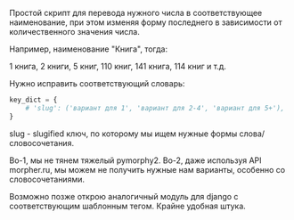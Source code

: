 Простой скрипт для перевода нужного числа в соответствующее наименование, при этом изменяя форму последнего в зависимости от количественного значения числа.

Например, наименование "Книга", тогда:

1 книга, 2 книги, 5 книг, 110 книг, 141 книга, 114 книг и т.д.

Нужно исправить соответствующий словарь:

``` python
key_dict = {
    # 'slug': ('вариант для 1', 'вариант для 2-4', 'вариант для 5+'),
}

```

slug - slugified ключ, по которому мы ищем нужные формы слова/словосочетания.

Во-1, мы не тянем тяжелый pymorphy2.
Во-2, даже используя API morpher.ru, мы можем не получить нужные нам варианты, особенно со словосочетаниями.

Возможно позже открою аналогичный модуль для django с соответствующим шаблонным тегом. Крайне удобная штука.
